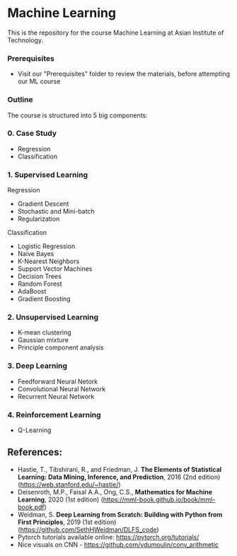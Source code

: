 # Machine Learning

This is the repository for the course Machine Learning at Asian Institute of Technology.

### Prerequisites

- Visit our "Prerequisites" folder to review the materials, before attempting our ML course


### Outline

The course is structured into 5 big components:

### 0. Case Study
- Regression
- Classification
  
### 1. Supervised Learning

Regression
- Gradient Descent
- Stochastic and Mini-batch
- Regularization 

Classification
- Logistic Regression
- Naive Bayes
- K-Nearest Neighbors
- Support Vector Machines
- Decision Trees
- Random Forest
- AdaBoost
- Gradient Boosting

### 2. Unsupervised Learning
  - K-mean clustering
  - Gaussian mixture
  - Principle component analysis
  
### 3. Deep Learning 
  - Feedforward Neural Netork
  - Convolutional Neural Network
  - Recurrent Neural Network

### 4. Reinforcement Learning
  - Q-Learning

## References:
- Hastie, T., Tibshirani, R., and Friedman, J. **The Elements of Statistical Learning: Data Mining, Inference, and Prediction**, 2016 (2nd edition) (https://web.stanford.edu/~hastie/)
- Deisenroth, M.P., Faisal A.A., Ong, C.S., **Mathematics for Machine Learning**, 2020 (1st edition) (https://mml-book.github.io/book/mml-book.pdf)
- Weidman, S. **Deep Learning from Scratch: Building with Python from First Principles**, 2019 (1st edition) (https://github.com/SethHWeidman/DLFS_code)
- Pytorch tutorials available online: https://pytorch.org/tutorials/
- Nice visuals on CNN - https://github.com/vdumoulin/conv_arithmetic